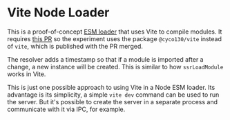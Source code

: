 # Vite Node Loader

This is a proof-of-concept [ESM loader](https://nodejs.org/api/esm.html#loaders) that uses Vite to compile modules. It requires [this PR](https://github.com/vitejs/vite/pull/11411) so the experiment uses the package `@cyco130/vite` instead of `vite`, which is published with the PR merged.

The resolver adds a timestamp so that if a module is imported after a change, a new instance will be created. This is similar to how `ssrLoadModule` works in Vite.

This is just one possible approach to using Vite in a Node ESM loader. Its advantage is its simplicity, a simple `vite dev` command can be used to run the server. But it's possible to create the server in a separate process and communicate with it via IPC, for example.
